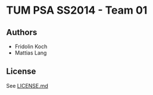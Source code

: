 TUM PSA SS2014 - Team 01
========================


Authors
-------
* Fridolin Koch
* Mattias Lang

License
--------
See [LICENSE.md](https://github.com/fridolin-koch/PSA2014/blob/master/README.md)
